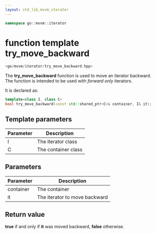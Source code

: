 ```yaml
---
layout: std_lib_mvvm_iterator
---
```


```c++
namespace go::mvvm::iterator
```

# function template try_move_backward

```c++
<go/mvvm/iterator/try_move_backward.hpp>
```

The **try_move_backward** function is used to move an iterator backward.
The function is intended to be used with *forward only* iterators.

It is declared as:

```c++
template<class I, class C>
bool try_move_backward(const std::shared_ptr<C>& container, I& it);
```

## Template parameters

Parameter | Description
-|-
I|The iterator class
C|The container class

## Parameters

Parameter | Description
-|-
container|The container
it|The iterator to move backward

## Return value

**true** if and only if **it** was moved backward, **false** otherwise.
